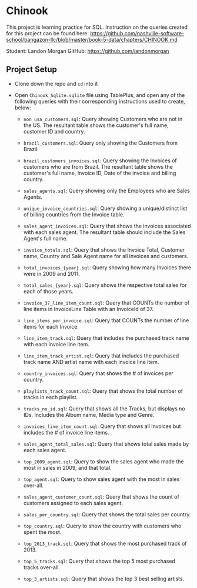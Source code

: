 # Chinook

This project is learning practice for SQL. Instruction on the queries created for this project can be found here: https://github.com/nashville-software-school/bangazon-llc/blob/master/book-5-data/chapters/CHINOOK.md

Student: Landon Morgan
GitHub: https://github.com/iandonmorgan

## Project Setup

* Clone down the repo and `cd` into it

* Open `Chinook_Sqlite.sqlite` file using TablePlus, and open any of the following queries with their corresponding instructions used to create, below:

    * `non_usa_customers.sql`: Query showing Customers who are not in the US. The resultant table shows the customer's full name, customer ID and country.

    * `brazil_customers.sql`: Query only showing the Customers from Brazil.

    * `brazil_customers_invoices.sql`: Query showing the Invoices of customers who are from Brazil. The resultant table shows the customer's full name, Invoice ID, Date of the invoice and billing country.

    * `sales_agents.sql`: Query showing only the Employees who are Sales Agents.

    * `unique_invoice_countries.sql`: Query showing a unique/distinct list of billing countries from the Invoice table.

    * `sales_agent_invoices.sql`: Query that shows the invoices associated with each sales agent. The resultant table should include the Sales Agent's full name.

    * `invoice_totals.sql`: Query that shows the Invoice Total, Customer name, Country and Sale Agent name for all invoices and customers.

    * `total_invoices_{year}.sql`: Query showing how many Invoices there were in 2009 and 2011.

    * `total_sales_{year}.sql`: Query shows the respective total sales for each of those years.

    * `invoice_37_line_item_count.sql`: Query that COUNTs the number of line items in InvoiceLine Table with an InvoiceId of 37.

    * `line_items_per_invoice.sql`: Query that COUNTs the number of line items for each Invoice.

    * `line_item_track.sql`: Query that includes the purchased track name with each invoice line item.

    * `line_item_track_artist.sql`: Query that includes the purchased track name AND artist name with each invoice line item.

    * `country_invoices.sql`: Query that shows the # of invoices per country.

    * `playlists_track_count.sql`: Query that shows the total number of tracks in each playlist.

    * `tracks_no_id.sql`: Query that shows all the Tracks, but displays no IDs. Includes the Album name, Media type and Genre.

    * `invoices_line_item_count.sql`: Query that shows all Invoices but includes the # of invoice line items.

    * `sales_agent_total_sales.sql`: Query that shows total sales made by each sales agent.

    * `top_2009_agent.sql`: Query to show the sales agent who made the most in sales in 2009, and that total.

    * `top_agent.sql`: Query to show sales agent with the most in sales over-all.

    * `sales_agent_customer_count.sql`: Query that shows the count of customers assigned to each sales agent.

    * `sales_per_country.sql`: Query that shows the total sales per country.

    * `top_country.sql`: Query to show the country with customers who spent the most.

    * `top_2013_track.sql`: Query that shows the most purchased track of 2013.

    * `top_5_tracks.sql`: Query that shows the top 5 most purchased tracks over-all.

    * `top_3_artists.sql`: Query that shows the top 3 best selling artists.

    <!-- * `top_media_type.sql`: Provide a query that shows the most purchased Media Type. -->
